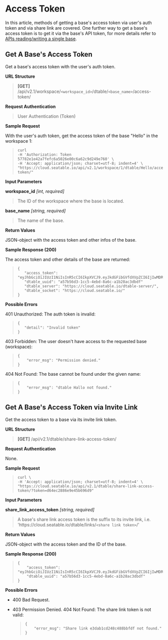 # Access Token

In this article, methods of getting a base's access token via user's auth token and via share link are covered. One further way to get a base's access token is to get it via the base's API token, for more details refer to [APIs reading/writing a single base](https://docs.seatable.io/published/seatable-api/home.md).

## Get A Base's Access Token

Get a base's access token with the user's auth token. 

**URL Structure**

> **\[GET]** /api/v2.1/workspace/`<workspace_id>`/dtable/`<base_name>`/access-token/

**Request Authentication**

> User Authentication (Token)

**Sample Request**

With the user's auth token, get the access token of the base "Hello" in the workspace 1:

> ```
> curl 
> -H 'Authorization: Token 57782e1e42a7fefc6a5026e00c6a62c9d249e760' \
> -H 'Accept: application/json; charset=utf-8; indent=4' \
> "https://cloud.seatable.io/api/v2.1/workspace/1/dtable/Hello/access-token/"
>
> ```

**Input Parameters**

**workspace_id** _\[int, required]_

> The ID of the workspace where the base is located.

**base_name** _\[string, required]_

> The name of the base.

**Return Values**

JSON-object with the access token and other infos of the base.

**Sample Response (200)**

The access token and other details of the base are returned:

> ```
> {
>    "access_token": "eyJhbGciOiJIUzI1NiIsInR5cCI6IkpXVCJ9.eyJkdGFibGVfdXVpZCI6IjIwMDRjZWIzZDQyZDRiMDI5YTkzYjFkOWEwOWQxZTYxIiwiZXhwIjoxNTY1NTg5NjI5fQ.PdzbZKoEFQ2zONPwX9ouMdzM4GAzD5xAhxtGkmr4P9M",
>    "dtable_uuid": "a57b56d3-1cc5-4ebd-8a6c-a1b28ac3dbdf"
>    "dtable_server": "https://cloud.seatable.io/dtable-server/",
>    "dtable_socket": "https://cloud.seatable.io/"
> }
>
> ```

**Possible Errors**

401 Unauthorized: The auth token is invalid:

> ```
> {
>    "detail": "Invalid token"
> }
>
> ```

403 Forbidden: The user doesn't have access to the requested base (workspace):

> ```
> {
>     "error_msg": "Permission denied."
> }
>
> ```

404 Not Found: The base cannot be found under the given name:

> ```
> {
>     "error_msg": "dtable Hallo not found."
> }
>
> ```

## Get A Base's Access Token via Invite Link

Get the access token to a base via its invite link token.

**URL Structure**

> **\[GET]** /api/v2.1/dtable/share-link-access-token/

**Request Authentication**

None.

**Sample Request**

> ```
> curl \
> -H 'Accept: application/json; charset=utf-8; indent=4' \
> "https://cloud.seatable.io/api/v2.1/dtable/share-link-access-token/?token=d64ec2886e9e45b696d9"
>
> ```

**Input Parameters**

**share_link_access_token** _\[string, required]_

> A base's share link access token is the suffix to its invite link, i.e. 'https\://cloud.seatable.io/dtable/links/`<share link token>`/'

**Return Values**

JSON-object with the access token and the ID of the base.

**Sample Response (200)**

> ```
> {
>     "access_token": "eyJhbGciOiJIUzI1NiIsInR5cCI6IkpXVCJ9.eyJkdGFibGVfdXVpZCI6IjIwMDRjZWIzZDQyZDRiMDI5YTkzYjFkOWEwOWQxZTYxIiwiZXhwIjoxNTY1NTg5NjI5fQ.PdzbZKoEFQ2zONPwX9ouMdzM4GAzD5xAhxtGkmr4P9M",
>     "dtable_uuid": "a57b56d3-1cc5-4ebd-8a6c-a1b28ac3dbdf"
> }
>
> ```

**Possible Errors**

* 400 Bad Request.
* 403 Permission Denied.
  404 Not Found: The share link token is not valid:

  > ```
  > {
  >     "error_msg": "Share link e3dab1cd248c488bbfdf not found."
  > }
  >
  > ```


